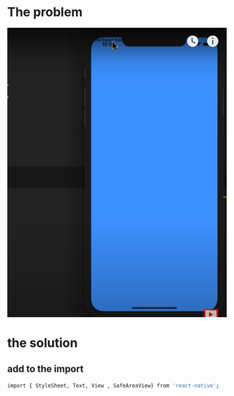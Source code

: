 # The problem
![](https://github.com/foorcun/React-Native-Tutorial-with-Mosh/blob/master/images/safe%20area%20problem.PNG)


# the solution
## add to the import
```.sh
import { StyleSheet, Text, View , SafeAreaView} from 'react-native';
```
